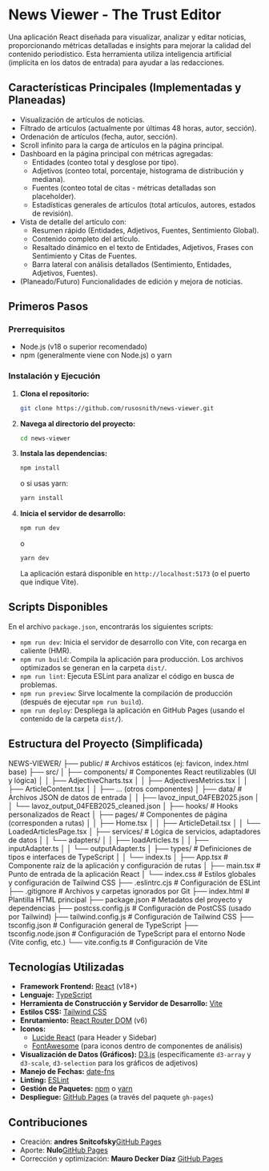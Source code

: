 # News Viewer - The Trust Editor

Una aplicación React diseñada para visualizar, analizar y editar noticias, proporcionando métricas detalladas e insights para mejorar la calidad del contenido periodístico. Esta herramienta utiliza inteligencia artificial (implícita en los datos de entrada) para ayudar a las redacciones.

## Características Principales (Implementadas y Planeadas)

*   Visualización de artículos de noticias.
*   Filtrado de artículos (actualmente por últimas 48 horas, autor, sección).
*   Ordenación de artículos (fecha, autor, sección).
*   Scroll infinito para la carga de artículos en la página principal.
*   Dashboard en la página principal con métricas agregadas:
    *   Entidades (conteo total y desglose por tipo).
    *   Adjetivos (conteo total, porcentaje, histograma de distribución y mediana).
    *   Fuentes (conteo total de citas - métricas detalladas son placeholder).
    *   Estadísticas generales de artículos (total artículos, autores, estados de revisión).
*   Vista de detalle del artículo con:
    *   Resumen rápido (Entidades, Adjetivos, Fuentes, Sentimiento Global).
    *   Contenido completo del artículo.
    *   Resaltado dinámico en el texto de Entidades, Adjetivos, Frases con Sentimiento y Citas de Fuentes.
    *   Barra lateral con análisis detallados (Sentimiento, Entidades, Adjetivos, Fuentes).
*   (Planeado/Futuro) Funcionalidades de edición y mejora de noticias.

## Primeros Pasos

### Prerrequisitos

*   Node.js (v18 o superior recomendado)
*   npm (generalmente viene con Node.js) o yarn

### Instalación y Ejecución

1.  **Clona el repositorio:**
    ```bash
    git clone https://github.com/rusosnith/news-viewer.git
    ```
2.  **Navega al directorio del proyecto:**
    ```bash
    cd news-viewer
    ```
3.  **Instala las dependencias:**
    ```bash
    npm install
    ```
    o si usas yarn:
    ```bash
    yarn install
    ```
4.  **Inicia el servidor de desarrollo:**
    ```bash
    npm run dev
    ```
    o
    ```bash
    yarn dev
    ```
    La aplicación estará disponible en `http://localhost:5173` (o el puerto que indique Vite).

## Scripts Disponibles

En el archivo `package.json`, encontrarás los siguientes scripts:

*   `npm run dev`: Inicia el servidor de desarrollo con Vite, con recarga en caliente (HMR).
*   `npm run build`: Compila la aplicación para producción. Los archivos optimizados se generan en la carpeta `dist/`.
*   `npm run lint`: Ejecuta ESLint para analizar el código en busca de problemas.
*   `npm run preview`: Sirve localmente la compilación de producción (después de ejecutar `npm run build`).
*   `npm run deploy`: Despliega la aplicación en GitHub Pages (usando el contenido de la carpeta `dist/`).

## Estructura del Proyecto (Simplificada)

NEWS-VIEWER/
├── public/ # Archivos estáticos (ej: favicon, index.html base)
├── src/
│ ├── components/ # Componentes React reutilizables (UI y lógica)
│ │ ├── AdjectiveCharts.tsx
│ │ ├── AdjectivesMetrics.tsx
│ │ ├── ArticleContent.tsx
│ │ ├── ... (otros componentes)
│ ├── data/ # Archivos JSON de datos de entrada
│ │ ├── lavoz_input_04FEB2025.json
│ │ └── lavoz_output_04FEB2025_cleaned.json
│ ├── hooks/ # Hooks personalizados de React
│ ├── pages/ # Componentes de página (corresponden a rutas)
│ │ ├── Home.tsx
│ │ ├── ArticleDetail.tsx
│ │ └── LoadedArticlesPage.tsx
│ ├── services/ # Lógica de servicios, adaptadores de datos
│ │ └── adapters/
│ │ ├── loadArticles.ts
│ │ ├── inputAdapter.ts
│ │ └── outputAdapter.ts
│ ├── types/ # Definiciones de tipos e interfaces de TypeScript
│ │ └── index.ts
│ ├── App.tsx # Componente raíz de la aplicación y configuración de rutas
│ ├── main.tsx # Punto de entrada de la aplicación React
│ └── index.css # Estilos globales y configuración de Tailwind CSS
├── .eslintrc.cjs # Configuración de ESLint
├── .gitignore # Archivos y carpetas ignorados por Git
├── index.html # Plantilla HTML principal
├── package.json # Metadatos del proyecto y dependencias
├── postcss.config.js # Configuración de PostCSS (usado por Tailwind)
├── tailwind.config.js # Configuración de Tailwind CSS
├── tsconfig.json # Configuración general de TypeScript
├── tsconfig.node.json # Configuración de TypeScript para el entorno Node (Vite config, etc.)
└── vite.config.ts # Configuración de Vite


## Tecnologías Utilizadas

*   **Framework Frontend:** [React](https://reactjs.org/) (v18+)
*   **Lenguaje:** [TypeScript](https://www.typescriptlang.org/)
*   **Herramienta de Construcción y Servidor de Desarrollo:** [Vite](https://vitejs.dev/)
*   **Estilos CSS:** [Tailwind CSS](https://tailwindcss.com/)
*   **Enrutamiento:** [React Router DOM](https://reactrouter.com/) (v6)
*   **Iconos:**
    *   [Lucide React](https://lucide.dev/) (para Header y Sidebar)
    *   [FontAwesome](https://fontawesome.com/) (para iconos dentro de componentes de análisis)
*   **Visualización de Datos (Gráficos):** [D3.js](https://d3js.org/) (específicamente `d3-array` y `d3-scale`, `d3-selection` para los gráficos de adjetivos)
*   **Manejo de Fechas:** [date-fns](https://date-fns.org/)
*   **Linting:** [ESLint](https://eslint.org/)
*   **Gestión de Paquetes:** [npm](https://www.npmjs.com/) o [yarn](https://yarnpkg.com/)
*   **Despliegue:** [GitHub Pages](https://maurosebastian.github.io/news-viewer/) (a través del paquete `gh-pages`)

## Contribuciones

*  Creación: **andres Snitcofsky**[GitHub Pages](https://github.com/rusosnith)
*  Aporte: **Nulo**[GitHub Pages](https://github.com/catdevnull)
*  Corrección y optimización: **Mauro Decker Díaz** [GitHub Pages](https://github.com/MauroSebastian)
